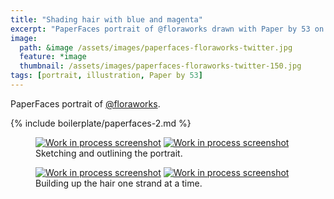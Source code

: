 ```yaml
---
title: "Shading hair with blue and magenta"
excerpt: "PaperFaces portrait of @floraworks drawn with Paper by 53 on an iPad."
image:   
  path: &image /assets/images/paperfaces-floraworks-twitter.jpg 
  feature: *image
  thumbnail: /assets/images/paperfaces-floraworks-twitter-150.jpg
tags: [portrait, illustration, Paper by 53]
---
```


PaperFaces portrait of [@floraworks](http://twitter.com/floraworks).

{% include boilerplate/paperfaces-2.md %}

<figure class="half">
	<a href="/assets/images/paperfaces-floraworks-process-1-lg.jpg"><img src="/assets/images/paperfaces-floraworks-process-1-600.jpg" alt="Work in process screenshot"></a>
	<a href="/assets/images/paperfaces-floraworks-process-2-lg.jpg"><img src="/assets/images/paperfaces-floraworks-process-2-600.jpg" alt="Work in process screenshot"></a>
	<figcaption>Sketching and outlining the portrait.</figcaption>
</figure>

<figure class="half">
	<a href="/assets/images/paperfaces-floraworks-process-3-lg.jpg"><img src="/assets/images/paperfaces-floraworks-process-3-600.jpg" alt="Work in process screenshot"></a>
	<a href="/assets/images/paperfaces-floraworks-process-4-lg.jpg"><img src="/assets/images/paperfaces-floraworks-process-4-600.jpg" alt="Work in process screenshot"></a>
	<figcaption>Building up the hair one strand at a time.</figcaption>
</figure>
